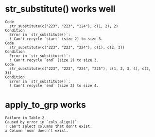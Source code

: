 # str_substitute() works well

    Code
      str_substitute(c("223", "223", "224"), c(1, 2), 2)
    Condition
      Error in `str_substitute()`:
      ! Can't recycle `start` (size 2) to size 3.
    Code
      str_substitute(c("223", "223", "224"), c(1), c(2, 3))
    Condition
      Error in `str_substitute()`:
      ! Can't recycle `end` (size 2) to size 3.
    Code
      str_substitute(c("223", "223", "224", "225"), c(1, 2, 3, 4), c(2, 3))
    Condition
      Error in `str_substitute()`:
      ! Can't recycle `end` (size 2) to size 4.

# apply_to_grp works

    Failure in Table 2
    Caused by error in `cols_align()`:
    ! Can't select columns that don't exist.
    x Column `num` doesn't exist.

